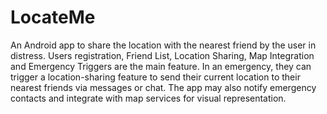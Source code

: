 # LocateMe

An Android app to share the location with the nearest friend by the user in distress. Users registration, Friend List, Location Sharing, Map Integration and Emergency Triggers are the main feature. In an emergency, they can trigger a location-sharing feature to send their current location to their nearest friends via messages or chat. The app may also notify emergency contacts and integrate with map services for visual representation.
